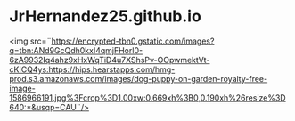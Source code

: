 # JrHernandez25.github.io
<img src=¨https://encrypted-tbn0.gstatic.com/images?q=tbn:ANd9GcQdh0kxI4qmjFHorl0-6zA9932Iq4ahz9xHxWqTiD4u7XShsPv-OOpwmektVt-cKICQ4ys:https://hips.hearstapps.com/hmg-prod.s3.amazonaws.com/images/dog-puppy-on-garden-royalty-free-image-1586966191.jpg%3Fcrop%3D1.00xw:0.669xh%3B0,0.190xh%26resize%3D640:*&usqp=CAU¨/>
